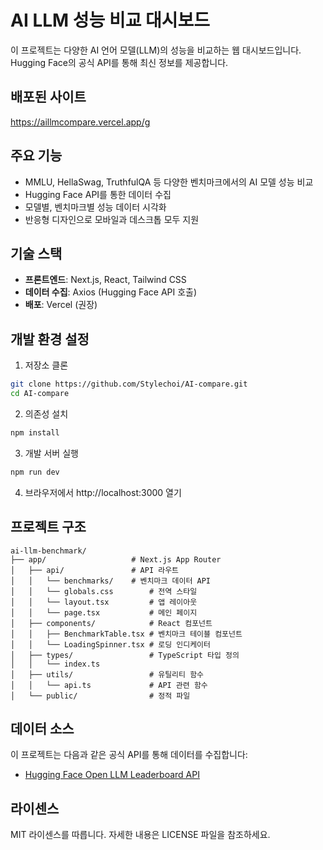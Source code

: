 # AI LLM 성능 비교 대시보드

이 프로젝트는 다양한 AI 언어 모델(LLM)의 성능을 비교하는 웹 대시보드입니다. Hugging Face의 공식 API를 통해 최신 정보를 제공합니다.

## 배포된 사이트

  https://aillmcompare.vercel.app/g


## 주요 기능

- MMLU, HellaSwag, TruthfulQA 등 다양한 벤치마크에서의 AI 모델 성능 비교
- Hugging Face API를 통한 데이터 수집
- 모델별, 벤치마크별 성능 데이터 시각화
- 반응형 디자인으로 모바일과 데스크톱 모두 지원

## 기술 스택

- **프론트엔드**: Next.js, React, Tailwind CSS
- **데이터 수집**: Axios (Hugging Face API 호출)
- **배포**: Vercel (권장)

## 개발 환경 설정

1. 저장소 클론

```bash
git clone https://github.com/Stylechoi/AI-compare.git
cd AI-compare
```

2. 의존성 설치

```bash
npm install
```

3. 개발 서버 실행

```bash
npm run dev
```

4. 브라우저에서 http://localhost:3000 열기

## 프로젝트 구조

```
ai-llm-benchmark/
├── app/                   # Next.js App Router
│   ├── api/               # API 라우트
│   │   └── benchmarks/    # 벤치마크 데이터 API
│   │   └── globals.css        # 전역 스타일
│   │   └── layout.tsx         # 앱 레이아웃
│   │   └── page.tsx           # 메인 페이지
│   ├── components/            # React 컴포넌트
│   │   ├── BenchmarkTable.tsx # 벤치마크 테이블 컴포넌트
│   │   └── LoadingSpinner.tsx # 로딩 인디케이터
│   ├── types/                 # TypeScript 타입 정의
│   │   └── index.ts
│   ├── utils/                 # 유틸리티 함수
│   │   └── api.ts             # API 관련 함수
│   └── public/                # 정적 파일
```

## 데이터 소스

이 프로젝트는 다음과 같은 공식 API를 통해 데이터를 수집합니다:

- [Hugging Face Open LLM Leaderboard API](https://huggingface.co/api/spaces/open-llm-leaderboard/results)

## 라이센스

MIT 라이센스를 따릅니다. 자세한 내용은 LICENSE 파일을 참조하세요.


